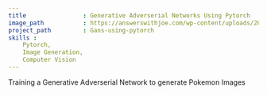 ```yaml
---
title                : Generative Adverserial Networks Using Pytorch
image_path           : https://answerswithjoe.com/wp-content/uploads/2017/07/paint.jpg
project_path         : Gans-using-pytorch
skills :
    Pytorch,
    Image Generation,
    Computer Vision
---
```

Training a Generative Adverserial Network to generate Pokemon Images